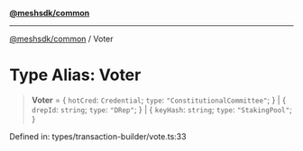 [**@meshsdk/common**](../README.md)

***

[@meshsdk/common](../globals.md) / Voter

# Type Alias: Voter

> **Voter** = \{ `hotCred`: `Credential`; `type`: `"ConstitutionalCommittee"`; \} \| \{ `drepId`: `string`; `type`: `"DRep"`; \} \| \{ `keyHash`: `string`; `type`: `"StakingPool"`; \}

Defined in: types/transaction-builder/vote.ts:33
